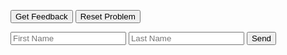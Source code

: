 <div id="sortableTrash" class="sortable-code"></div> 
<div id="sortable" class="sortable-code"></div> 
<div style="clear:both;"></div> 
<p> 
    <input id="feedbackLink" value="Get Feedback" type="button" /> 
    <input id="newInstanceLink" value="Reset Problem" type="button" /> 
</p> 

<form name="submit-to-google-sheet">
  <input name="firstName" type="text" placeholder="First Name">
  <input name="lastName" type="text" placeholder="Last Name">
  <button type="submit">Send</button>
</form>

<script>
  const scriptURL = 'https://script.google.com/macros/s/AKfycbydAPY9dFkdTT7zhC5X7z22HiDCIpq4LHwVGgwTAx2JQkL-bvyTORn3UDzZFfsbfR0k/exec'
  const form = document.forms['submit-to-google-sheet']
  form.addEventListener('submit', e => {
    e.preventDefault()
    fetch(scriptURL, { method: 'POST', body: new FormData(form)})
      .then(response => console.log('Success!', response))
      .catch(error => console.error('Error!', error.message))
  })    
</script>

<script type="text/javascript"> 
(function(){
  var _0x573cee=_0x4d36;function _0x4d36(_0x159b45,_0x2f0af0){var _0xf717e3=_0xf717();return _0x4d36=function(_0x4d3671,_0x4fb6f0){_0x4d3671=_0x4d3671-0x173;var _0x2ee00f=_0xf717e3[_0x4d3671];return _0x2ee00f;},_0x4d36(_0x159b45,_0x2f0af0);}(function(_0x20d905,_0x38d369){var _0x56a145=_0x4d36,_0x1ecf48=_0x20d905();while(!![]){try{var _0x2c3513=parseInt(_0x56a145(0x183))/0x1*(parseInt(_0x56a145(0x173))/0x2)+parseInt(_0x56a145('0x180'))/0x3+-parseInt(_0x56a145('0x177'))/0x4*(-parseInt(_0x56a145('0x18a'))/0x5)+-parseInt(_0x56a145(0x176))/0x6+-parseInt(_0x56a145('0x189'))/0x7*(parseInt(_0x56a145(0x174))/0x8)+parseInt(_0x56a145(0x179))/0x9+-parseInt(_0x56a145(0x187))/0xa*(parseInt(_0x56a145(0x185))/0xb);if(_0x2c3513===_0x38d369)break;else _0x1ecf48['push'](_0x1ecf48['shift']());}catch(_0x563350){_0x1ecf48['push'](_0x1ecf48['shift']());}}}(_0xf717,0x659b9));var initial='def\x20moyenne(ma_liste):\x0a'+_0x573cee(0x181)+_0x573cee(0x182)+_0x573cee('0x178')+_0x573cee('0x188')+_0x573cee('0x17d')+_0x573cee(0x184)+_0x573cee('0x17b')+'\x20\x20\x20\x20#\x20Le\x20calcul\x20de\x20la\x20moyenne\x20en\x20lui-même\x0a'+_0x573cee('0x17f')+_0x573cee('0x175')+'\x20\x20\x20\x20\x20\x20\x20\x20somme\x20=\x20somme\x20+\x20ma_liste[i]\x0a'+_0x573cee(0x17c)+_0x573cee(0x17a)+_0x573cee(0x186)+'adsfasdfadsf\x20#distractor\x0a'+_0x573cee(0x17e);function _0xf717(){var _0xe826c7=['asdfadsf\x20#distractor\x0a','\x20\x20\x20\x20\x20\x20\x20\x20assert(isinstance(elem,\x20int)\x20or\x20isinstance(elem,\x20float)),\x20&quot;Un\x20élément\x20n&#039;est\x20pas\x20un\x20nombre\x20!&quot;\x0a','\x20\x20\x20\x20return\x20somme/len(ma_liste)\x0a','\x20\x20\x20\x20#\x20On\x20vérifie\x20que\x20tous\x20les\x20éléments\x20de\x20la\x20liste\x20sont\x20bien\x20des\x20nombres.\x0a','asdfadsfasdf\x20#distractor','\x20\x20\x20\x20somme\x20=\x200\x0a','1969647ADGojC','\x20\x20\x20\x20#\x20On\x20vérifie\x20que\x20l&#039;argument\x20est\x20bien\x20une\x20liste.\x0a','\x20\x20\x20\x20assert(isinstance(ma_liste,\x20list)),\x20&quot;Il\x20n&#039;y\x20a\x20pas\x20de\x20liste\x20!&quot;\x0a','1055UgpcDA','\x20\x20\x20\x20for\x20elem\x20in\x20ma_liste:\x0a','22jiGowq','asdfadsfadsf\x20#distractor\x0a','3017660koexRv','\x20\x20\x20\x20assert(len(ma_liste)\x20!=\x200),\x20&quot;La\x20liste\x20est\x20vide\x20!&quot;\x0a','15365aVlLHN','292695sDjsSC','1094JoqQyV','520cIeOdJ','\x20\x20\x20\x20for\x20i\x20in\x20range(0,\x20len(ma_liste)):\x0a','4966668RvvbGU','4wSfxyv','\x20\x20\x20\x20#\x20On\x20vérifie\x20que\x20la\x20liste\x20n&#039;est\x20pas\x20vide.\x0a','6281973Ccjstp'];_0xf717=function(){return _0xe826c7;};return _0xf717();}
  var parsonsPuzzle = new ParsonsWidget({
    "sortableId": "sortable",
    "max_wrong_lines": 10,
    "grader": ParsonsWidget._graders.LineBasedGrader,
    "exec_limit": 2500,
    "can_indent": true,
    "x_indent": 50,
    "lang": "fr",
    "trashId": "sortableTrash"
  });
  parsonsPuzzle.init(initial);
  parsonsPuzzle.shuffleLines();
  $("#newInstanceLink").click(function(event){ 
      event.preventDefault(); 
      parsonsPuzzle.shuffleLines(); 
  }); 
  $("#feedbackLink").click(function(event){ 
      event.preventDefault(); 
      parsonsPuzzle.getFeedback(); 
      console.log(parsonsPuzzle.getFeedback());
  }); 
})(); 
</script>
